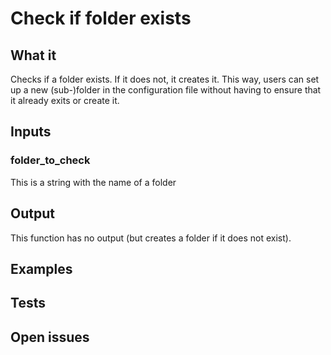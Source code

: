 # Check if folder exists

## What it 

Checks if a folder exists. If it does not, it creates it.
This way, users can set up a new (sub-)folder in the configuration file
without having to ensure that it already exits or create it.

## Inputs
### folder_to_check
This is a string with the name of a folder

## Output
This function has no output (but creates a folder if it does not exist).

## Examples

###

## Tests

###


## Open issues